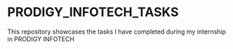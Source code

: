 # PRODIGY_INFOTECH_TASKS
This repository showcases the tasks I have completed during my internship in PRODIGY INFOTECH
